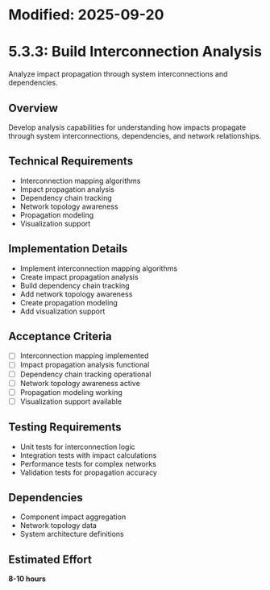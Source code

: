 # Modified: 2025-09-20

# 5.3.3: Build Interconnection Analysis

Analyze impact propagation through system interconnections and dependencies.

## Overview
Develop analysis capabilities for understanding how impacts propagate through system interconnections, dependencies, and network relationships.

## Technical Requirements
- Interconnection mapping algorithms
- Impact propagation analysis
- Dependency chain tracking
- Network topology awareness
- Propagation modeling
- Visualization support

## Implementation Details
- Implement interconnection mapping algorithms
- Create impact propagation analysis
- Build dependency chain tracking
- Add network topology awareness
- Create propagation modeling
- Add visualization support

## Acceptance Criteria
- [ ] Interconnection mapping implemented
- [ ] Impact propagation analysis functional
- [ ] Dependency chain tracking operational
- [ ] Network topology awareness active
- [ ] Propagation modeling working
- [ ] Visualization support available

## Testing Requirements
- Unit tests for interconnection logic
- Integration tests with impact calculations
- Performance tests for complex networks
- Validation tests for propagation accuracy

## Dependencies
- Component impact aggregation
- Network topology data
- System architecture definitions

## Estimated Effort
**8-10 hours**
